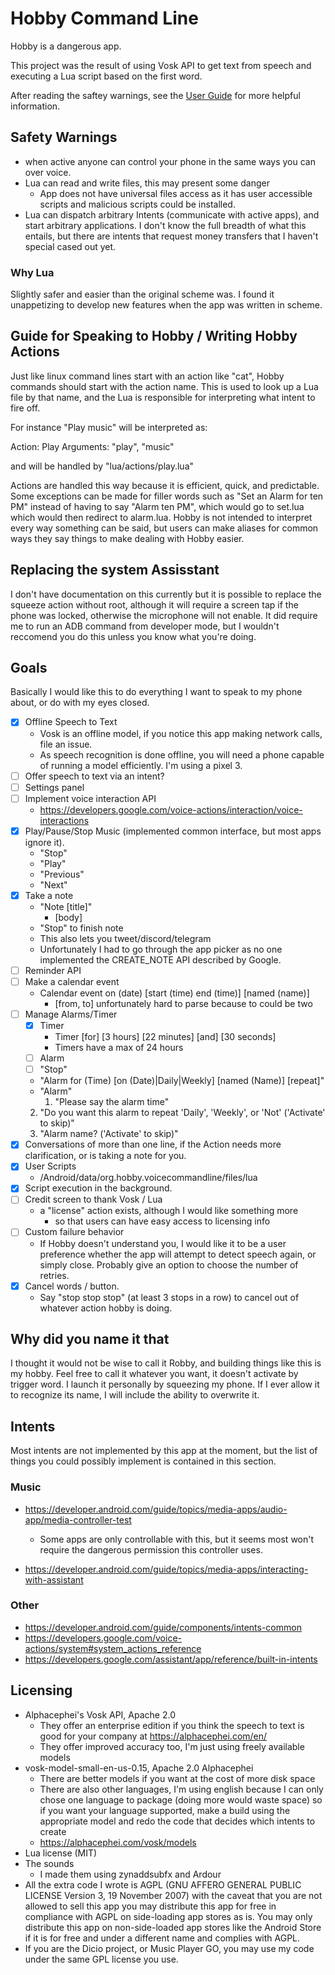 # Hobby Command Line

Hobby is a dangerous app.

This project was the result of using Vosk API to get text from speech and executing a Lua script based on the first word.

After reading the saftey warnings, see the [User Guide](./USER_GUIDE.md) for more helpful information.

## Safety Warnings

- when active anyone can control your phone in the same ways you can over voice.
- Lua can read and write files, this may present some danger
    - App does not have universal files access as it has user accessible
		scripts and malicious scripts could be installed.
- Lua can dispatch arbitrary Intents (communicate with active apps),
  and start arbitrary applications. I don't know the full breadth of
	what this entails, but there are intents that request money
	transfers that I haven't special cased out yet.

### Why Lua

Slightly safer and easier than the original scheme was. I found it unappetizing to develop new features when the app was written in scheme.

## Guide for Speaking to Hobby / Writing Hobby Actions

Just like linux command lines start with an action like "cat", Hobby commands should start with the action name. This is used to look up a Lua file by that name, and the Lua is responsible for interpreting what intent to fire off.

For instance "Play music" will be interpreted as:

Action: Play
Arguments: "play", "music"

and will be handled by "lua/actions/play.lua"

Actions are handled this way because it is efficient, quick, and predictable. Some exceptions can be made for filler words such as "Set an Alarm for ten PM" instead of having to say "Alarm ten PM", which would go to set.lua which would then redirect to alarm.lua. Hobby is not intended to interpret every way something can be said, but users can make aliases for common ways they say things to make dealing with Hobby easier.

## Replacing the system Assisstant

I don't have documentation on this currently but it is possible to replace the squeeze action without root, although it will require a screen tap if the phone was locked, otherwise the microphone will not enable. It did require me to run an ADB command from developer mode, but I wouldn't reccomend you do this unless you know what you're doing.

## Goals

Basically I would like this to do everything I want to speak to my phone about, or do with my eyes closed.

- [X] Offline Speech to Text
    - Vosk is an offline model, if you notice this app making network calls, file an issue.
    - As speech recognition is done offline, you will need a phone capable of running a model efficiently. I'm using a pixel 3.
- [ ] Offer speech to text via an intent?
- [ ] Settings panel
- [ ] Implement voice interaction API
    - https://developers.google.com/voice-actions/interaction/voice-interactions
- [X] Play/Pause/Stop Music (implemented common interface, but most apps ignore it).
    - "Stop"
    - "Play"
    - "Previous"
    - "Next"
- [x] Take a note
    - "Note [title]"
		- [body]
    - "Stop" to finish note
    - This also lets you tweet/discord/telegram
    - Unfortunately I had to go through the app picker as no one
    implemented the CREATE_NOTE API described by Google.
- [ ] Reminder API
- [ ] Make a calendar event
    - Calendar event on (date) [start (time) end (time)] [named (name)]
        - [from, to] unfortunately hard to parse because to could be two
- [ ] Manage Alarms/Timer
    - [X] Timer
        - Timer [for] [3 hours] [22 minutes] [and] [30 seconds]
        - Timers have a max of 24 hours
    - [ ] Alarm
    - [ ] "Stop"
    - "Alarm for (Time) [on (Date)|Daily|Weekly] [named (Name)] [repeat]"
    - "Alarm"
        1. "Please say the alarm time"
	2. "Do you want this alarm to repeat 'Daily', 'Weekly', or 'Not' ('Activate' to skip)"
	3. "Alarm name? ('Activate' to skip)"
- [X] Conversations of more than one line, if the Action needs more clarification, or is taking a note for you.
- [X] User Scripts
    - /Android/data/org.hobby.voicecommandline/files/lua
- [X] Script execution in the background.
- [ ] Credit screen to thank Vosk / Lua
    - a "license" action exists, although I would like something more
		- so that users can have easy access to licensing info
- [ ] Custom failure behavior
    - If Hobby doesn't understand you, I would like it to be a user preference whether the app will attempt to detect speech again, or simply close. Probably give an option to choose the number of retries.
- [X] Cancel words / button.
    - Say "stop stop stop" (at least 3 stops in a row) to cancel out of whatever action hobby is doing.


## Why did you name it that

I thought it would not be wise to call it Robby, and building things like this is my hobby. Feel free to call it whatever you want, it doesn't activate by trigger word. I launch it personally by squeezing my phone. If I ever allow it to recognize its name, I will include the ability to overwrite it.

## Intents

Most intents are not implemented by this app at the moment, but the list of things you could possibly implement is contained in this section.

### Music

- https://developer.android.com/guide/topics/media-apps/audio-app/media-controller-test
    - Some apps are only controllable with this, but it seems most won't require the dangerous permission this controller uses.
		
- https://developer.android.com/guide/topics/media-apps/interacting-with-assistant

### Other

- https://developer.android.com/guide/components/intents-common
- https://developers.google.com/voice-actions/system#system_actions_reference
- https://developers.google.com/assistant/app/reference/built-in-intents

## Licensing

- Alphacephei's Vosk API, Apache 2.0
    - They offer an enterprise edition if you think the speech to text is good for your company at https://alphacephei.com/en/
    - They offer improved accuracy too, I'm just using freely available models
- vosk-model-small-en-us-0.15, Apache 2.0 Alphacephei
    - There are better models if you want at the cost of more disk space
    - There are also other languages, I'm using english because I can only chose one language to package (doing more would waste space) so if you want your language supported, make a build using the appropriate model and redo the code that decides which intents to create
    - https://alphacephei.com/vosk/models
- Lua license (MIT)
- The sounds
    - I made them using zynaddsubfx and Ardour
- All the extra code I wrote is AGPL (GNU AFFERO GENERAL PUBLIC LICENSE Version 3, 19 November 2007) with the caveat that you are not allowed to sell this app you may distribute this app for free in compliance with AGPL on side-loading app stores as is. You may only distribute this app on non-side-loaded app stores like the Android Store if it is for free and under a different name and complies with AGPL.
- If you are the Dicio project, or Music Player GO, you may use my code under the same GPL license you use. 
